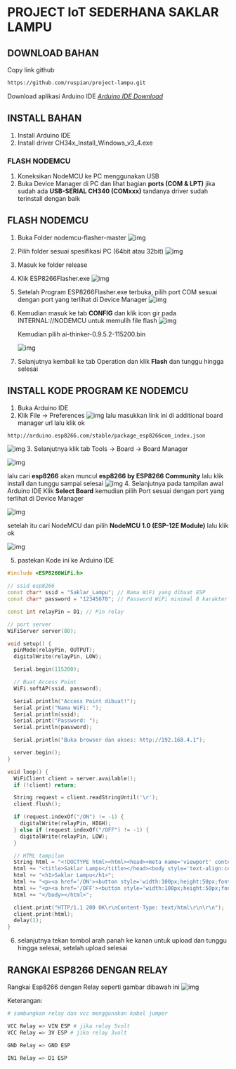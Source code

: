 # PROJECT IoT SEDERHANA SAKLAR LAMPU

## DOWNLOAD BAHAN

Copy link github

```bash
https://github.com/ruspian/project-lampu.git
```

Download aplikasi Arduino IDE
_[Arduino IDE Download](https://www.arduino.cc/en/software/)_

## INSTALL BAHAN

1. Install Arduino IDE
2. Install driver CH34x_Install_Windows_v3_4.exe

### FLASH NODEMCU

1. Koneksikan NodeMCU ke PC menggunakan USB
2. Buka Device Manager di PC dan lihat bagian <b>ports (COM & LPT)</b> jika sudah ada <b>USB-SERIAL CH340 (COMxxx)</b> tandanya driver sudah terinstall dengan baik

## FLASH NODEMCU

1. Buka Folder nodemcu-flasher-master
   ![img](assets/ss1.png)
2. Pilih folder sesuai spesifikasi PC (64bit atau 32bit)
   ![img](assets/ss2.png)
3. Masuk ke folder release
4. Klik ESP8266Flasher.exe
   ![img](assets/ss3.png)
5. Setelah Program ESP8266Flasher.exe terbuka, pilih port COM sesuai dengan port yang terlihat di Device Manager
   ![img](assets/ss4.png)
6. Kemudian masuk ke tab <b>CONFIG</b> dan klik icon gir pada INTERNAL://NODEMCU untuk memulih file flash
   ![img](assets/ss5.png)
   
   Kemudian pilih ai-thinker-0.9.5.2-115200.bin
   
   ![img](assets/ss6.png)
8. Selanjutnya kembali ke tab Operation dan klik <b>Flash</b> dan tunggu hingga selesai

## INSTALL KODE PROGRAM KE NODEMCU

1. Buka Arduino IDE
2. Klik File -> Preferences
   ![img](assets/ss7.png)
   lalu masukkan link ini di additional board manager url lalu klik ok

```bash
http://arduino.esp8266.com/stable/package_esp8266com_index.json
```

![img](assets/ss8.png) 
3. Selanjutnya klik tab Tools -> Board -> Board Manager

![img](assets/ss9.png)

lalu cari <b>esp8266</b> akan muncul <b>esp8266 by ESP8266 Community</b> lalu klik install dan tunggu sampai selesai
![img](assets/ss10.png) 
4. Selanjutnya pada tampilan awal Arduino IDE Klik <b>Select Board</b> kemudian pilih Port sesuai dengan port yang terlihat di Device Manager

![img](assets/ss11.png)

setelah itu cari NodeMCU dan pilih <b>NodeMCU 1.0 (ESP-12E Module)</b> lalu klik ok

![img](assets/ss12.png) 

5. pastekan Kode ini ke Arduino IDE

```cpp
#include <ESP8266WiFi.h>

// ssid esp8266
const char* ssid = "Saklar_Lampu"; // Nama WiFi yang dibuat ESP
const char* password = "12345678"; // Password WiFi minimal 8 karakter

const int relayPin = D1; // Pin relay

// port server
WiFiServer server(80);

void setup() {
  pinMode(relayPin, OUTPUT);
  digitalWrite(relayPin, LOW);

  Serial.begin(115200);

  // Buat Access Point
  WiFi.softAP(ssid, password);

  Serial.println("Access Point dibuat!");
  Serial.print("Nama WiFi: ");
  Serial.println(ssid);
  Serial.print("Password: ");
  Serial.println(password);

  Serial.println("Buka browser dan akses: http://192.168.4.1");

  server.begin();
}

void loop() {
  WiFiClient client = server.available();
  if (!client) return;

  String request = client.readStringUntil('\r');
  client.flush();

  if (request.indexOf("/ON") != -1) {
    digitalWrite(relayPin, HIGH);
  } else if (request.indexOf("/OFF") != -1) {
    digitalWrite(relayPin, LOW);
  }

  // HTML tampilan
  String html = "<!DOCTYPE html><html><head><meta name='viewport' content='width=device-width, initial-scale=1'>";
  html += "<title>Saklar Lampu</title></head><body style='text-align:center;'>";
  html += "<h1>Saklar Lampu</h1>";
  html += "<p><a href='/ON'><button style='width:100px;height:50px;font-size:20px;'>ON</button></a></p>";
  html += "<p><a href='/OFF'><button style='width:100px;height:50px;font-size:20px;'>OFF</button></a></p>";
  html += "</body></html>";

  client.print("HTTP/1.1 200 OK\r\nContent-Type: text/html\r\n\r\n");
  client.print(html);
  delay(1);
}


```

6. selanjutnya tekan tombol arah panah ke kanan untuk upload dan tunggu hingga selesai, setelah upload selesai

## RANGKAI ESP8266 DENGAN RELAY

Rangkai Esp8266 dengan Relay seperti gambar dibawah ini
![img](assets/rangkaian.jpeg)

Keterangan:

```bash
# sambungkan relay dan vcc menggunakan kabel jumper

VCC Relay => VIN ESP # jika relay 5volt
VCC Relay => 3V ESP # jika relay 3volt

GND Relay => GND ESP

IN1 Relay => D1 ESP

```
